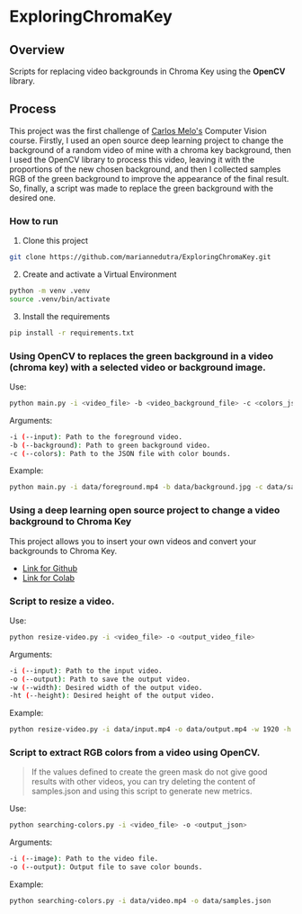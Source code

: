 # ExploringChromaKey

## Overview
Scripts for replacing video backgrounds in Chroma Key using the **OpenCV** library.

## Process 
This project was the first challenge of [Carlos Melo's](https://www.linkedin.com/in/carlos-melo-data-science/) Computer Vision course.
Firstly, I used an open source deep learning project to change the background of a random video of mine with a chroma key background, then I used the OpenCV library to process this video, leaving it with the proportions of the new chosen background, and then I collected samples RGB of the green background to improve the appearance of the final result. So, finally, a script was made to replace the green background with the desired one.

### How to run
1. Clone this project

```bash
git clone https://github.com/mariannedutra/ExploringChromaKey.git
```

2. Create and activate a Virtual Environment
```bash
python -m venv .venv
source .venv/bin/activate
```

3. Install the requirements
```bash
pip install -r requirements.txt
```

### Using OpenCV to replaces the green background in a video (chroma key) with a selected video or background image.

Use:
```bash
python main.py -i <video_file> -b <video_background_file> -c <colors_json>
```

Arguments:
```bash
-i (--input): Path to the foreground video.
-b (--background): Path to green background video.
-c (--colors): Path to the JSON file with color bounds.
```

Example:
```bash
python main.py -i data/foreground.mp4 -b data/background.jpg -c data/samples.json

```

### Using a deep learning open source project to change a video background to Chroma Key
This project allows you to insert your own videos and convert your backgrounds to Chroma Key.

* [Link for Github](https://github.com/PeterL1n/RobustVideoMatting)
* [Link for Colab](https://colab.research.google.com/drive/10z-pNKRnVNsp0Lq9tH1J_XPZ7CBC_uHm?usp=sharing)

### Script to resize a video.
Use:
```bash
python resize-video.py -i <video_file> -o <output_video_file>
```

Arguments:
```bash
-i (--input): Path to the input video.
-o (--output): Path to save the output video.
-w (--width): Desired width of the output video.
-ht (--height): Desired height of the output video.
```

Example:
```bash
python resize-video.py -i data/input.mp4 -o data/output.mp4 -w 1920 -h 1080

```

### Script to extract RGB colors from a video using OpenCV.
> If the values ​​defined to create the green mask do not give good results with other videos, you can try deleting the content of samples.json and using this script to generate new metrics.

Use:
```bash
python searching-colors.py -i <video_file> -o <output_json>
```

Arguments:
```bash
-i (--image): Path to the video file.
-o (--output): Output file to save color bounds.
```

Example:
```bash
python searching-colors.py -i data/video.mp4 -o data/samples.json
```


